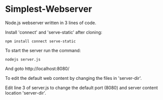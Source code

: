 # Simplest-Webserver
Node.js webserver written in 3 lines of code.

Install 'connect' and 'serve-static' after cloning:
```
npm install connect serve-static
```
To start the server run the command:
```
nodejs server.js
```
And goto http://localhost:8080/

To edit the default web content by changing the files in 'server-dir'.

Edit line 3 of server.js to change the default port (8080) and server content location 'server-dir'.
